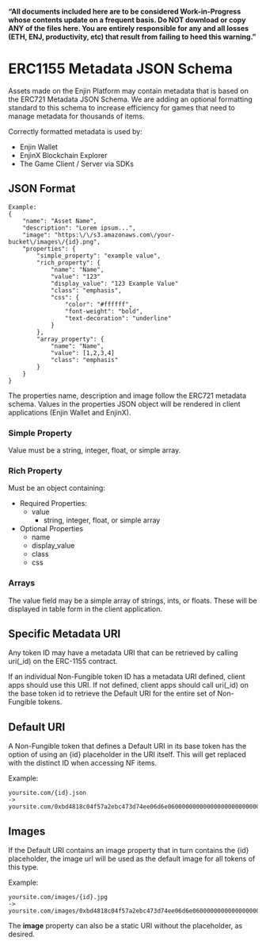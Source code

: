 __“All documents included here are to be considered Work-in-Progress whose contents
update on a frequent basis. Do NOT download or copy ANY of the files here. You
are entirely responsible for any and all losses (ETH, ENJ, productivity, etc)
that result from failing to heed this warning.”__

# ERC1155 Metadata JSON Schema

Assets made on the Enjin Platform may contain metadata that is based on the ERC721 Metadata JSON Schema. We are adding an optional formatting standard to this schema to increase efficiency for games that need to manage metadata for thousands of items.

Correctly formatted metadata is used by:
* Enjin Wallet
* EnjinX Blockchain Explorer
* The Game Client / Server via SDKs

## JSON Format
```
Example:
{
	"name": "Asset Name",
	"description": "Lorem ipsum...",
	"image": "https:\/\/s3.amazonaws.com\/your-bucket\/images\/{id}.png",
	"properties": {
		"simple_property": "example value",
		"rich_property": {
			"name": "Name",
			"value": "123"
			"display_value": "123 Example Value"
			"class": "emphasis",
			"css": {
				"color": "#ffffff",
				"font-weight": "bold",
				"text-decoration": "underline"
			}
		},
		"array_property": {
			"name": "Name",
			"value": [1,2,3,4]
			"class": "emphasis"
		}
	}
}
```
The properties name, description and image follow the ERC721 metadata schema. Values in the properties JSON object will be rendered in client applications (Enjin Wallet and EnjinX).

### Simple Property
Value must be a string, integer, float, or simple array.

### Rich Property
Must be an object containing:
* Required Properties:
  * value
    * string, integer, float, or simple array
* Optional Properties
  * name
  * display_value
  * class
  * css

### Arrays
The value field may be a simple array of strings, ints, or floats. These will be displayed in table form in the client application.

## Specific Metadata URI
Any token ID may have a metadata URI that can be retrieved by calling uri(_id) on the ERC-1155 contract.

If an individual Non-Fungible token ID has a metadata URI defined, client apps should use this URI. If not defined, client apps should call uri(_id) on the base token id to retrieve the Default URI for the entire set of Non-Fungible tokens.

## Default URI
A Non-Fungible token that defines a Default URI in its base token has the option of using an {id} placeholder in the URI itself. This will get replaced with the distinct ID when accessing NF items.

Example:
```
yoursite.com/{id}.json
->
yoursite.com/0xbd4818c04f57a2ebc473d74ee06d6e0600000000000000000000000000000001.json
```

## Images
If the Default URI contains an image property that in turn contains the {id} placeholder, the image url will be used as the default image for all tokens of this type.

Example:
```
yoursite.com/images/{id}.jpg
->
yoursite.com/images/0xbd4818c04f57a2ebc473d74ee06d6e0600000000000000000000000000000001.jpg
```

The **image** property can also be a static URI without the placeholder, as desired.
